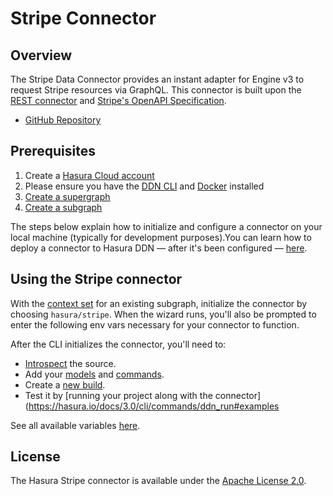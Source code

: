 # Stripe Connector

## Overview

The Stripe Data Connector provides an instant adapter for Engine v3 to request Stripe resources via GraphQL. This connector is built upon the [REST connector](https://github.com/hasura/ndc-rest) and [Stripe's OpenAPI Specification](https://github.com/stripe/openapi).

- [GitHub Repository](https://github.com/hasura/ndc-stripe)

## Prerequisites

1. Create a [Hasura Cloud account](https://console.hasura.io)
2. Please ensure you have the [DDN CLI](https://hasura.io/docs/3.0/cli/installation) and
   [Docker](https://docs.docker.com/engine/install/) installed
3. [Create a supergraph](https://hasura.io/docs/3.0/getting-started/init-supergraph)
4. [Create a subgraph](https://hasura.io/docs/3.0/getting-started/init-subgraph)

The steps below explain how to initialize and configure a connector on your local machine (typically for development
purposes).You can learn how to deploy a connector to Hasura DDN — after it's been configured —
[here](https://hasura.io/docs/3.0/getting-started/deployment/deploy-a-connector).

## Using the Stripe connector

With the [context set](https://hasura.io/docs/3.0/cli/commands/ddn_context_set/) for an existing subgraph, initialize
the connector by choosing `hasura/stripe`. When the wizard runs, you'll also be prompted to enter the following env
vars necessary for your connector to function.

After the CLI initializes the connector, you'll need to:

- [Introspect](https://hasura.io/docs/3.0/cli/commands/ddn_connector_introspect) the source.
- Add your [models](https://hasura.io/docs/3.0/cli/commands/ddn_model_add) and
  [commands](https://hasura.io/docs/3.0/cli/commands/ddn_command_add).
- Create a [new build](https://hasura.io/docs/3.0/cli/commands/ddn_supergraph_build_local).
- Test it by [running your project along with the connector](https://hasura.io/docs/3.0/cli/commands/ddn_run#examples

See all available variables [here](https://github.com/hasura/ndc-stripe#environment-variables).

## License

The Hasura Stripe connector is available under the [Apache License 2.0](https://www.apache.org/licenses/LICENSE-2.0).
